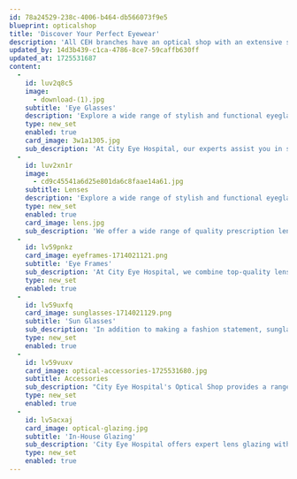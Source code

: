 ```yaml
---
id: 78a24529-238c-4006-b464-db566073f9e5
blueprint: opticalshop
title: 'Discover Your Perfect Eyewear'
description: 'All CEH branches have an optical shop with an extensive selection of the latest brands and a dedicated team available to assist you elevate your style and vision. Our Optical Shop also offers eye exams and eyewear repair for scratched or damaged glasses/lenses.'
updated_by: 14d3b439-c1ca-4786-8ce7-59caffb630ff
updated_at: 1725531687
content:
  -
    id: luv2q8c5
    image:
      - download-(1).jpg
    subtitle: 'Eye Glasses'
    description: 'Explore a wide range of stylish and functional eyeglasses to enhance your vision and style.'
    type: new_set
    enabled: true
    card_image: 3w1a1305.jpg
    sub_description: 'At City Eye Hospital, our experts assist you in selecting prescription glasses that improve vision and relieve eye strain. We offer a variety of options for all ages and lifestyles, including daily wear, reading, driving, and sports. Let us help you find the perfect pair to enhance your vision and comfort every day.'
  -
    id: luv2xn1r
    image:
      - cd9c45541a6d25e801da6c8faae14a61.jpg
    subtitle: Lenses
    description: 'Explore a wide range of stylish and functional eyeglasses to enhance your vision and style.'
    type: new_set
    enabled: true
    card_image: lens.jpg
    sub_description: 'We offer a wide range of quality prescription lenses, including single vision, varifocal, and polarised options. Our optical staff at City Eye Hospital can assist you in choosing the best lenses for your needs, whether you require specialised tints or coatings like anti-reflection or scratch resistance.'
  -
    id: lv59pnkz
    card_image: eyeframes-1714021121.png
    subtitle: 'Eye Frames'
    sub_description: 'At City Eye Hospital, we combine top-quality lenses with stylish frames to match your style and budget. Explore our diverse range of frames, including designer options and frames for children, available in various styles, shapes, materials, and colors. Our selection caters to every preference and routine, ensuring both quality and affordability.'
    type: new_set
    enabled: true
  -
    id: lv59uxfq
    card_image: sunglasses-1714021129.png
    subtitle: 'Sun Glasses'
    sub_description: 'In addition to making a fashion statement, sunglasses also enhance your vision and protect you from ultraviolet (UV) light that can be harmful to your eyes.   The Optical Shop at City Eye Hospital features a selection of stunning ophthalmic quality sunglasses from some of the world’s best eyewear designers that are available in prescription and non-prescription lenses'
    type: new_set
    enabled: true
  -
    id: lv59vuxv
    card_image: optical-accessories-1725531680.jpg
    subtitle: Accessories
    sub_description: "City Eye Hospital's Optical Shop provides a range of eyewear accessories, including lens cleaners, adjustable cords, and stylish protective cases in various materials with magnetic closures. They offer personalized branding services for added individuality. Enhance your eyewear's functionality and style with these quality accessories."
    type: new_set
    enabled: true
  -
    id: lv5acxaj
    card_image: optical-glazing.jpg
    subtitle: 'In-House Glazing'
    sub_description: 'City Eye Hospital offers expert lens glazing with a wide range of framing materials for eyeglasses and sunglasses. We do adjustments and frame transfers as well. All within a 24-hour turnaround time.'
    type: new_set
    enabled: true
---
```

